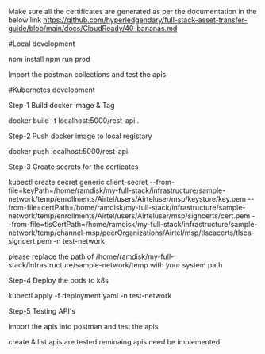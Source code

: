 Make sure all the certificates are generated as per the documentation in the below link
https://github.com/hyperledgendary/full-stack-asset-transfer-guide/blob/main/docs/CloudReady/40-bananas.md


#Local development

npm install
npm run prod

Import the postman collections and test the apis


#Kubernetes development

Step-1  Build docker image & Tag

docker build -t localhost:5000/rest-api .

Step-2  Push docker image to local registary

docker push localhost:5000/rest-api

Step-3 Create secrets for the certicates

 kubectl create secret generic client-secret --from-file=keyPath=/home/ramdisk/my-full-stack/infrastructure/sample-network/temp/enrollments/Airtel/users/Airteluser/msp/keystore/key.pem --from-file=certPath=/home/ramdisk/my-full-stack/infrastructure/sample-network/temp/enrollments/Airtel/users/Airteluser/msp/signcerts/cert.pem --from-file=tlsCertPath=/home/ramdisk/my-full-stack/infrastructure/sample-network/temp/channel-msp/peerOrganizations/Airtel/msp/tlscacerts/tlsca-signcert.pem -n test-network

please replace the path of /home/ramdisk/my-full-stack/infrastructure/sample-network/temp with your system path

Step-4 Deploy the pods to k8s

kubectl apply -f deployment.yaml  -n test-network

Step-5 Testing API's

Import the apis into postman and test the apis

create & list apis are tested.reminaing apis need be implemented
